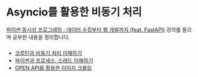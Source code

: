 # Asyncio를 활용한 비동기 처리
[파이썬 동시성 프로그래밍 : 데이터 수집부터 웹 개발까지 (feat. FastAPI)](https://www.inflearn.com/course/%ED%8C%8C%EC%9D%B4%EC%8D%AC-%EB%8F%99%EC%8B%9C%EC%84%B1-%ED%94%84%EB%A1%9C%EA%B7%B8%EB%9E%98%EB%B0%8D) 강의를 들으며 공부한 내용을 정리합니다.

### 
- [코루틴과 비동기 처리 이해하기](1-파이썬-코루틴과-비동기-함수/README.md)
- [파이썬과 프로세스, 스레드 이해하기](2-파이썬-멀티-스레딩과-멀티-프로세싱/README.md)
- [OPEN API를 활용한 이미지 크롤링](3-동시성-프로그래밍으로-데이터-수집/README.md)